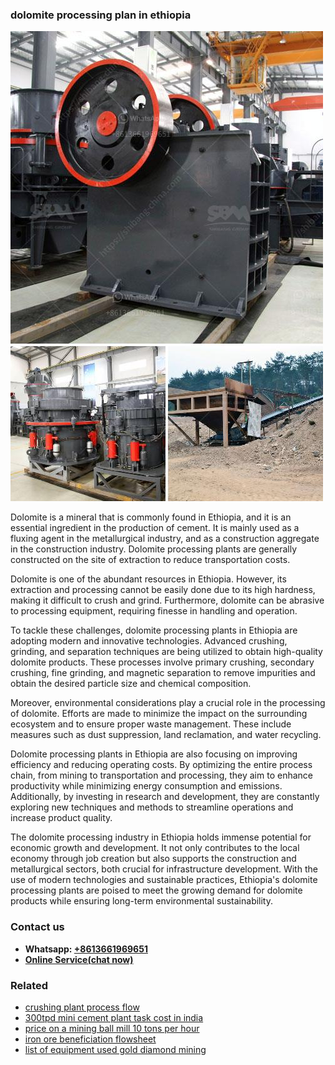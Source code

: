 <h3>dolomite processing plan in ethiopia</h3><img src='1708499481.jpg' alt=''><p>Dolomite is a mineral that is commonly found in Ethiopia, and it is an essential ingredient in the production of cement. It is mainly used as a fluxing agent in the metallurgical industry, and as a construction aggregate in the construction industry. Dolomite processing plants are generally constructed on the site of extraction to reduce transportation costs.</p><p>Dolomite is one of the abundant resources in Ethiopia. However, its extraction and processing cannot be easily done due to its high hardness, making it difficult to crush and grind. Furthermore, dolomite can be abrasive to processing equipment, requiring finesse in handling and operation. </p><p>To tackle these challenges, dolomite processing plants in Ethiopia are adopting modern and innovative technologies. Advanced crushing, grinding, and separation techniques are being utilized to obtain high-quality dolomite products. These processes involve primary crushing, secondary crushing, fine grinding, and magnetic separation to remove impurities and obtain the desired particle size and chemical composition.</p><p>Moreover, environmental considerations play a crucial role in the processing of dolomite. Efforts are made to minimize the impact on the surrounding ecosystem and to ensure proper waste management. These include measures such as dust suppression, land reclamation, and water recycling.</p><p>Dolomite processing plants in Ethiopia are also focusing on improving efficiency and reducing operating costs. By optimizing the entire process chain, from mining to transportation and processing, they aim to enhance productivity while minimizing energy consumption and emissions. Additionally, by investing in research and development, they are constantly exploring new techniques and methods to streamline operations and increase product quality.</p><p>The dolomite processing industry in Ethiopia holds immense potential for economic growth and development. It not only contributes to the local economy through job creation but also supports the construction and metallurgical sectors, both crucial for infrastructure development. With the use of modern technologies and sustainable practices, Ethiopia's dolomite processing plants are poised to meet the growing demand for dolomite products while ensuring long-term environmental sustainability.</p><h3>Contact us</h3><ul><li><strong>Whatsapp:&nbsp;<a href="https://wa.me/8613661969651">+8613661969651</a></strong></li><li><a href="https://swt.shibang-china.com/?git&amp;zhl&amp;dolomite processing plan in ethiopia"><strong>Online Service(chat now)</strong></a></li></ul><h3>Related</h3><ul><li><a href='crushing plant process flow.md'>crushing plant process flow</a></li><li><a href='300tpd mini cement plant task cost in india.md'>300tpd mini cement plant task cost in india</a></li><li><a href='price on a mining ball mill 10 tons per hour.md'>price on a mining ball mill 10 tons per hour</a></li><li><a href='iron ore beneficiation flowsheet.md'>iron ore beneficiation flowsheet</a></li><li><a href='list of equipment used gold diamond mining.md'>list of equipment used gold diamond mining</a></li></ul>
